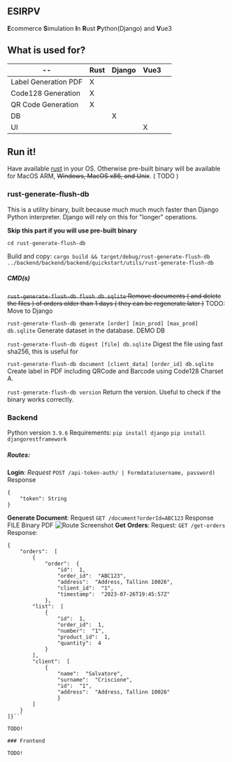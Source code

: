 ## ESIRPV 
**E**commerce **S**imulation **I**n **R**ust **P**ython(Django) and **V**ue3

## What is used for?

| --      | Rust | Django | Vue3 |   |
|---------|------|--------|------|---|
| Label Generation PDF   | X    |        |      |   |
| Code128 Generation | X    |        |      |   |
| QR Code Generation | X    |        |      |   |
| DB      |      | X      |      |   |
| UI      |      |        | X    |   |


## Run it!

Have available [rust](https://www.rust-lang.org/learn/get-started) in your OS. Otherwise pre-built binary will be available for MacOS ARM, ~~Windows, MacOS x86, and Unix~~. ( TODO )

### rust-generate-flush-db
This is a utility binary, built because much much much faster than Django Python interpreter. Django will rely on this for "longer" operations.

**Skip this part if you will use pre-built binary**

`cd rust-generate-flush-db`

Build and copy:
`cargo build && target/debug/rust-generate-flush-db ../backend/backend/backend/quickstart/utils/rust-generate-flush-db`

##### CMD(s)

~~`rust-generate-flush-db flush db.sqlite`
Remove documents ( and delete the files ) of orders older than 1 days ( they can be regenerate later )~~ TODO: Move to Django

`rust-generate-flush-db generate [order] [min_prod] [max_prod] db.sqlite`
Generate dataset in the database. DEMO DB

`rust-generate-flush-db digest [file] db.sqlite`
Digest the file using fast sha256, this is useful for 

`rust-generate-flush-db document [client_data] [order_id] db.sqlite`
Create label in PDF including QRCode and Barcode using Code128 Charset A.

`rust-generate-flush-db version`
Return the version. Useful to check if the binary works correctly.


### Backend 

Python version `3.9.6`
Requirements:
`pip install django`
`pip install djangorestframework`

##### Routes:
**Login**:
*Request*
`POST /api-token-auth/ | Formdata(username, password)` 
Response
```
{
	"token": String
}
```

**Generate Document**:
Request
`GET /document?orderId=ABC123` 
Response
FILE Binary PDF
![Route Screenshot](https://github.com/salvatorecriscioneweb/ESIRPV/images/document_print.png)
**Get** **Orders**:
Request:
`GET /get-orders`
Response:
```
{
	"orders":  [
		{
			"order":  {
				"id":  1,
				"order_id":  "ABC123",
				"address":  "Address, Tallinn 10026",
				"client_id":  "1",
				"timestamp":  "2023-07-26T19:45:57Z"
			},
		"list":  [
			{
				"id":  1,
				"order_id":  1,
				"number":  "1",
				"product_id":  1,
				"quantity":  4
			}
		],
		"client":  [
			{
				"name":  "Salvatore",
				"surname":  "Criscione",
				"id":  "1",
				"address":  "Address, Tallinn 10026"
				}
		]
	}
]}```

TODO!

### Frontend

TODO!
